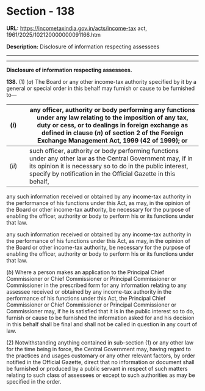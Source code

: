 # Section - 138

**URL:** https://incometaxindia.gov.in/acts/income-tax act, 1961/2025/102120000000091166.htm

**Description:** Disclosure of information respecting assessees

---

****

**Disclosure of information respecting assessees.**

**138.** (1) (_a_) The Board or any other income-tax authority specified by it by a general or special order in this behalf may furnish or cause to be furnished to—

(_i_)|  |  any officer, authority or body performing any functions under any law relating to the imposition of any tax, duty or cess, or to dealings in foreign exchange as defined in clause (_n_) of section 2 of the Foreign Exchange Management Act, 1999 (42 of 1999); or  
---|---|---  
(_ii_)|  |  such officer, authority or body performing functions under any other law as the Central Government may, if in its opinion it is necessary so to do in the public interest, specify by notification in the Official Gazette in this behalf,  
  
any such information received or obtained by any income-tax authority in the performance of his functions under this Act, as may, in the opinion of the Board or other income-tax authority, be necessary for the purpose of enabling the officer, authority or body to perform his or its functions under that law.

any such information received or obtained by any income-tax authority in the performance of his functions under this Act, as may, in the opinion of the Board or other income-tax authority, be necessary for the purpose of enabling the officer, authority or body to perform his or its functions under that law.

(_b_) Where a person makes an application to the Principal Chief Commissioner or Chief Commissioner or Principal Commissioner or Commissioner in the prescribed form for any information relating to any assessee received or obtained by any income-tax authority in the performance of his functions under this Act, the Principal Chief Commissioner or Chief Commissioner or Principal Commissioner or Commissioner may, if he is satisfied that it is in the public interest so to do, furnish or cause to be furnished the information asked for and his decision in this behalf shall be final and shall not be called in question in any court of law.

(2) Notwithstanding anything contained in sub-section (1) or any other law for the time being in force, the Central Government may, having regard to the practices and usages customary or any other relevant factors, by order notified in the Official Gazette, direct that no information or document shall be furnished or produced by a public servant in respect of such matters relating to such class of assessees or except to such authorities as may be specified in the order.